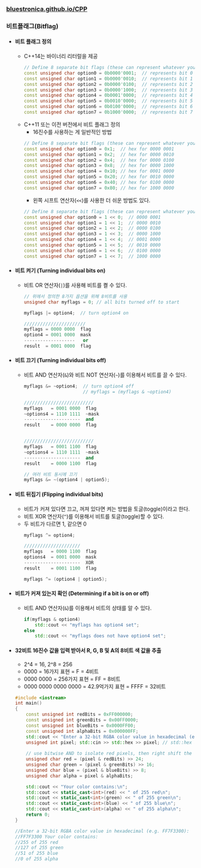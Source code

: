 ### [bluestronica.github.io/CPP](https://bluestronica.github.io/CPP)

### 비트플래그(Bitflag)
- #### 비트 플래그 정의
    - C++14는 바이너리 리터럴을 제공
        ```c++
        // Define 8 separate bit flags (these can represent whatever you want) 
        const unsigned char option0 = 0b0000'0001;  // represents bit 0 
        const unsigned char option1 = 0b0000'0010;  // represents bit 1 
        const unsigned char option2 = 0b0000'0100;  // represents bit 2 
        const unsigned char option3 = 0b0000'1000;  // represents bit 3 
        const unsigned char option4 = 0b0001'0000;  // represents bit 4 
        const unsigned char option5 = 0b0010'0000;  // represents bit 5 
        const unsigned char option6 = 0b0100'0000;  // represents bit 6 
        const unsigned char option7 = 0b1000'0000;  // represents bit 7
        ```
    - C++11 또는 이전 버전에서 비트 플래그 정의
        - 16진수를 사용하는 게 일반적인 방법
        ```c++
        // Define 8 separate bit flags (these can represent whatever you want) 
        const unsigned char option0 = 0x1;  // hex for 0000 0001 
        const unsigned char option1 = 0x2;  // hex for 0000 0010 
        const unsigned char option2 = 0x4;  // hex for 0000 0100 
        const unsigned char option3 = 0x8;  // hex for 0000 1000 
        const unsigned char option4 = 0x10; // hex for 0001 0000 
        const unsigned char option5 = 0x20; // hex for 0010 0000 
        const unsigned char option6 = 0x40; // hex for 0100 0000 
        const unsigned char option7 = 0x80; // hex for 1000 0000
        ```
        - 왼쪽 시프트 연산자(`<<`)를 사용한 더 쉬운 방법도 있다.
        ```c++
        // Define 8 separate bit flags (these can represent whatever you want) 
        const unsigned char option0 = 1 << 0;  // 0000 0001 
        const unsigned char option1 = 1 << 1;  // 0000 0010 
        const unsigned char option2 = 1 << 2;  // 0000 0100 
        const unsigned char option3 = 1 << 3;  // 0000 1000 
        const unsigned char option4 = 1 << 4;  // 0001 0000 
        const unsigned char option5 = 1 << 5;  // 0010 0000 
        const unsigned char option6 = 1 << 6;  // 0100 0000 
        const unsigned char option7 = 1 << 7;  // 1000 0000
        ```

- #### 비트 켜기 (Turning individual bits on)
    - 비트 OR 연산자(`|`)를 사용해 비트를 켤 수 있다.
        ```c++
        // 위에서 정의한 8가지 옵션을 위해 8비트를 사용
        unsigned char myflags = 0; // all bits turned off to start

        myflags |= option4;  // turn option4 on

        ///////////////////////
        myflags = 0000 0000  flag
        option4 = 0001 0000  mask
        -------------------   or
        result  = 0001 0000  flag
        ```
- #### 비트 끄기 (Turning individual bits off)
    - 비트 AND 연산자(`&`)와 비트 NOT 연산자(`~`)를 이용해서 비트를 끌 수 있다.
        ```c++
        myflags &= ~option4;  // turn option4 off
                              // myflags = (myflags & ~option4)

        //////////////////////////
        myflags   = 0001 0000  flag
        ~options4 = 1110 1111  ~mask
        ---------------------  and
        result    = 0000 0000  flag    


        //////////////////////////
        myflags   = 0001 1100  flag
        ~options4 = 1110 1111  ~mask
        ---------------------  and
        result    = 0000 1100  flag        

        // 여러 비트 동시에 끄기
        myflags &= ~(option4 | option5);                
        ```

- #### 비트 뒤집기 (Flipping individual bits)
    - 비트가 커져 있다면 끄고, 꺼져 있다면 켜는 방법을 토글(toggle)이라고 한다.
    - 비트 XOR 연산자(`^`)를 이용해서 비트를 토글(toggle)할 수 있다.    
    - 두 비트가 다르면 1, 같으면 0
        ```c++
        myflags ^= option4; 

        /////////////////////
        myflags   = 0000 1100  flag
        options4  = 0001 0000  mask
        ---------------------  XOR
        result    = 0001 1100  flag 

        myflags ^= (option4 | option5);
        ```

- #### 비트가 커져 있는지 확인 (Determining if a bit is on or off)
    - 비트 AND 연산자(`&`)를 이용해서 비트의 상태를 알 수 있다.
        ```c++
        if(myflags & option4)
            std::cout << "myflags has option4 set";
        else
            std::cout << "myflags does not have option4 set";
        ```

- #### 32비트 16진수 값을 입력 받아서 R, G, B 및 A의 8비트 색 값을 추출
    - 2^4 = 16, 2^8 = 256
    - 0000 = 16가지 표현 = F = 4비트
    - 0000 0000 = 256가지 표현 = FF = 8비트
    - 0000 0000 0000 0000 = 42.9억가지 표현 = FFFF = 32비트
    ```c++
    #include <iostream> 
    int main() 
    { 
        const unsigned int redBits = 0xFF000000; 
        const unsigned int greenBits = 0x00FF0000; 
        const unsigned int blueBits = 0x0000FF00; 
        const unsigned int alphaBits = 0x000000FF; 
        std::cout << "Enter a 32-bit RGBA color value in hexadecimal (e.g. FF7F3300): "; 
        unsigned int pixel; std::cin >> std::hex >> pixel; // std::hex allows us to read in a hex value 
        
        // use bitwise AND to isolate red pixels, then right shift the value into the range 0-255 
        unsigned char red = (pixel & redBits) >> 24; 
        unsigned char green = (pixel & greenBits) >> 16; 
        unsigned char blue = (pixel & blueBits) >> 8; 
        unsigned char alpha = pixel & alphaBits; 

        std::cout << "Your color contains:\n"; 
        std::cout << static_cast<int>(red) << " of 255 red\n"; 
        std::cout << static_cast<int>(green) << " of 255 green\n"; 
        std::cout << static_cast<int>(blue) << " of 255 blue\n"; 
        std::cout << static_cast<int>(alpha) << " of 255 alpha\n"; 
        return 0; 
    } 
    
    //Enter a 32-bit RGBA color value in hexadecimal (e.g. FF7F3300): 
    //FF7F3300 Your color contains: 
    //255 of 255 red 
    //127 of 255 green 
    //51 of 255 blue 
    //0 of 255 alpha
    ```